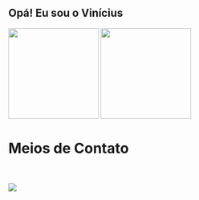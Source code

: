 ## Opá! Eu sou o Vinícius 

<div>
  <img height="180cm" src= "https://github-readme-stats.vercel.app/api?username=Vinicius-ACS&show_icons=false&theme=tokyonight&include_all_commits=truetrue&count_private=true)](https://github.com/Vinicius-ACS/github-readme-stats"/>
  <img height="180cm" src= "https://github-readme-stats.vercel.app/api/top-langs/?username=Vinicius-ACS&layout=compact&theme=tokyonight"/>
</div>

##

<h1>Meios de Contato</h1>
<br></br>
<a href="https://www.linkedin.com/in/vinícius-alves-7a2b41351/" target="_blank"><img src="https://img.shields.io/badge/LinkedIn-0077B5?style=for-the-badge&logo=linkedin&logoColor=white" target="_blank"><a/>


